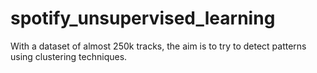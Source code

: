# spotify_unsupervised_learning
With a dataset of almost 250k tracks, the aim is to try to detect patterns using clustering techniques.

